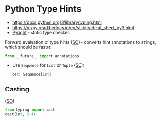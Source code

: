 # Python Type Hints

* <https://docs.python.org/3/library/typing.html>
* <https://mypy.readthedocs.io/en/stable/cheat_sheet_py3.html>
* [Pyright](https://github.com/Microsoft/pyright) - static type checker.


Forward evaluation of type hints ([SO](https://stackoverflow.com/a/55344418/125246)) - converts hint annotations to strings, which should be faster.

```python
from __future__ import annotations 
```

* Use `Sequence` for `List` or `Tuple` ([SO](https://stackoverflow.com/a/42486054/125246)):

    ```python
    bar: Sequence[int]
    ```
  
## Casting

([SO](https://stackoverflow.com/a/9112513/125246))

```python
from typing import cast                                                              
cast(int, 3.4)
```